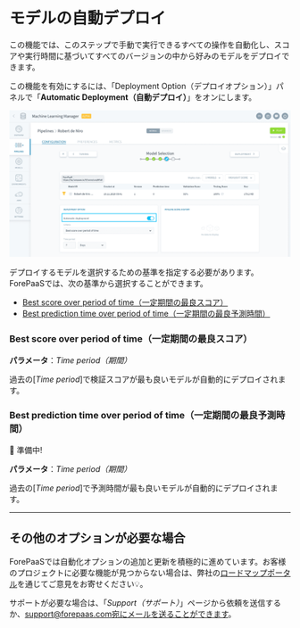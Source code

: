 # モデルの自動デプロイ

この機能では、このステップで手動で実行できるすべての操作を自動化し、スコアや実行時間に基づいてすべてのバージョンの中から好みのモデルをデプロイできます。

この機能を有効にするには、「Deployment Option（デプロイオプション）」パネルで「**Automatic Deployment（自動デプロイ）**」をオンにします。 

![machinelearning](picts/validation-autodeploy.png)

デプロイするモデルを選択するための基準を指定する必要があります。ForePaaSでは、次の基準から選択することができます。

* [Best score over period of time（一定期間の最良スコア）](jp/product/ml/pipelines/configure/validation/auto-deploy.md?id=best-score-over-period-of-time)
* [Best prediction time over period of time（一定期間の最良予測時間）](jp/product/ml/pipelines/configure/validation/auto-deploy.md?id=best-prediction-time-over-period-of-time)

### Best score over period of time（一定期間の最良スコア）

**パラメータ**：*Time period（期間）*

過去の[*Time period*]で検証スコアが最も良いモデルが自動的にデプロイされます。 


### Best prediction time over period of time（一定期間の最良予測時間）

🚧 準備中!

**パラメータ**：*Time period（期間）*

過去の[*Time period*]で予測時間が最も良いモデルが自動的にデプロイされます。 

--- 
## その他のオプションが必要な場合
ForePaaSでは自動化オプションの追加と更新を積極的に進めています。お客様のプロジェクトに必要な機能が見つからない場合は、弊社の[ロードマップポータル]()を通じてご意見をお寄せください💡。  

サポートが必要な場合は、「*Support（サポート）*」ページから依頼を送信するか、support@forepaas.com宛にメールを送ることができます。
